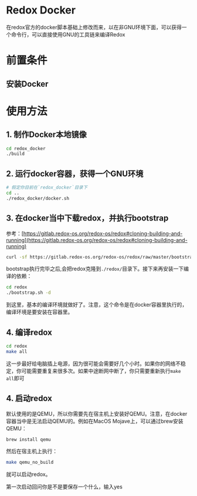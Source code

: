 # Redox Docker

在redox官方的docker脚本基础上修改而来，以在非GNU环境下面，可以获得一个命令行，可以直接使用GNU的工具链来编译Redox

# 前置条件

## 安装Docker

# 使用方法

## 1. 制作Docker本地镜像

```bash
cd redox_docker
./build
```

## 2. 运行docker容器，获得一个GNU环境

```bash
# 假定你目前在`redox_docker`目录下
cd ..
./redox_docker/docker.sh

```

## 3. 在docker当中下载redox，并执行bootstrap

参考：[https://gitlab.redox-os.org/redox-os/redox#cloning-building-and-running](https://gitlab.redox-os.org/redox-os/redox#cloning-building-and-running)

```bash
curl -sf https://gitlab.redox-os.org/redox-os/redox/raw/master/bootstrap.sh -o bootstrap.sh && bash -e bootstrap.sh

```

bootstrap执行完毕之后,会把redox克隆到`./redox/`目录下。接下来再安装一下编译的依赖：

```bash
cd redox
./bootstrap.sh -d
```

到这里，基本的编译环境就做好了。注意，这个命令是在docker容器里执行的，编译环境是要安装在容器里。

## 4. 编译redox

```bash
cd redox
make all
```

这一步最好给电脑插上电源，因为很可能会需要好几个小时。如果你的网络不稳定，你可能需要重复来很多次。如果中途断网中断了，你只需要重新执行`make all`即可

## 4. 启动redox

默认使用的是QEMU，所以你需要先在宿主机上安装好QEMU。注意，在docker容器当中是无法启动QEMU的。例如在MacOS Mojave上，可以通过brew安装QEMU：

```bash
brew install qemu
```

然后在宿主机上执行：

```bash
make qemu_no_build
```

就可以启动redox。

第一次启动回问你是不是要保存一个什么，输入yes
